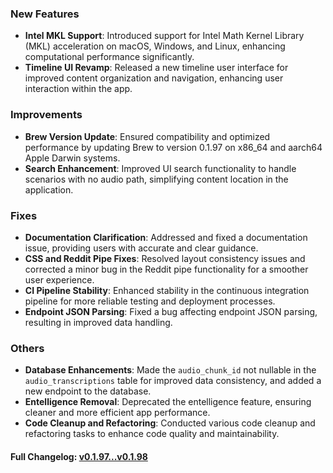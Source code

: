 ### **New Features**
- **Intel MKL Support**: Introduced support for Intel Math Kernel Library (MKL) acceleration on macOS, Windows, and Linux, enhancing computational performance significantly.
- **Timeline UI Revamp**: Released a new timeline user interface for improved content organization and navigation, enhancing user interaction within the app.

### **Improvements**
- **Brew Version Update**: Ensured compatibility and optimized performance by updating Brew to version 0.1.97 on x86_64 and aarch64 Apple Darwin systems.
- **Search Enhancement**: Improved UI search functionality to handle scenarios with no audio path, simplifying content location in the application.

### **Fixes**
- **Documentation Clarification**: Addressed and fixed a documentation issue, providing users with accurate and clear guidance.
- **CSS and Reddit Pipe Fixes**: Resolved layout consistency issues and corrected a minor bug in the Reddit pipe functionality for a smoother user experience.
- **CI Pipeline Stability**: Enhanced stability in the continuous integration pipeline for more reliable testing and deployment processes.
- **Endpoint JSON Parsing**: Fixed a bug affecting endpoint JSON parsing, resulting in improved data handling.

### **Others**
- **Database Enhancements**: Made the `audio_chunk_id` not nullable in the `audio_transcriptions` table for improved data consistency, and added a new endpoint to the database.
- **Entelligence Removal**: Deprecated the entelligence feature, ensuring cleaner and more efficient app performance.
- **Code Cleanup and Refactoring**: Conducted various code cleanup and refactoring tasks to enhance code quality and maintainability.

#### **Full Changelog:** [v0.1.97...v0.1.98](https://github.com/mediar-ai/screenpipe/compare/v0.1.97...v0.1.98)

